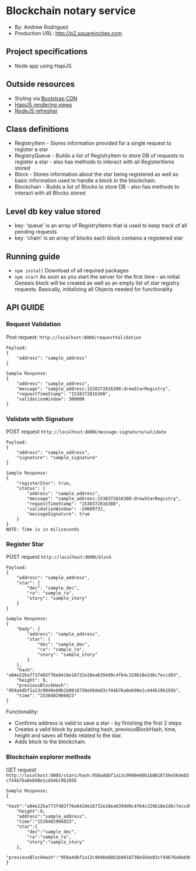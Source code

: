 # Blockchain notary service
+ By: Andrew Rodriguez
+ Production URL: <http://p2.squareinches.com>

## Project specifications
+ Node app using HapiJS

## Outside resources
+ Styling via [Bootstrap CDN](https://www.bootstrapcdn.com)
+ [HapiJS rendering views](https://futurestud.io/tutorials/hapi-how-to-render-views)
+ [NodeJS refresher](https://github.com/remy/nodemon)

## Class definitions
+ RegistryItem -  Stores information provided for a single request to register a star
+ RegistryQueue - Builds a list of RegistryItem to store DB of requests to register a star - also has methods to interact with all RegisterItems stored
+ Block - Stores information about the star being registered as well as basic information used to handle a block in the blockchain.
+ Blockchain - Builds a list of Blocks to store DB - also has methods to interact with all Blocks stored

## Level db key value stored
+ key: 'queue' is an array of RegistryItems that is used to keep track of all pending requests
+ key: 'chain' is an array of blocks each block contains a registered star

## Running guide
+ `npm install`
Download of all required packages
+ `npm start`
As soon as you start the server for the first time - an initial Genesis block will be created as well as an empty list of star registry requests. Basically, initializing all Objects needed for functionality.

## API GUIDE
### Request Validation
Post request: `http://localhost:8000/requestValidation`
```
Payload: 
{
    "address": "sample_address" 
}
```
```
Sample Response:
{
    "address": "sample_address",
    "message": "sample_address:1538372816308:drewStarRegistry",
    "requestTimeStamp": "1538372816308",
    "validationWindow": 300000
}
```

### Validate with Signature
POST request `http://localhost:8000/message-signature/validate`
```
Payload: 
{
    "address": "sample_address",
    "signature": "sample_signature"
}
```
```
Sample Response:
{
    "registerStar": true,
    "status": {
        "address": "sample_address",
        "message": "sample_address:1538372816308:drewStarRegistry",
        "requestTimeStamp": "1538372816308",
        "validationWindow": -29689731,
        "messageSignature": true
    }
}
NOTE: Time is in miliseconds
```

### Register Star
POST request `http://localhost:8000/block` 
```
Payload:
{
	"address": "sample_address",
	"star": {
		"dec": "sample_dec",
		"ra": "sample_ra",
		"story": "sample_story"
	}
}
```
```
Sample Response:
{
    "body": {
        "address": "sample_address",
        "star": {
            "dec": "sample_dec",
            "ra": "sample_ra",
            "story": "sample_story"
        }
    },
    "hash": "a04e22ba773f402f76e8410e16732e28ea6394d9c4f64c329b18e2d6c7eccd93",
    "height": 9,
    "previousBlockHash": "958a4dbf1a13c9040e60b1b8018736e56de83cf44b76a0eb98e1cd44b19b195b",
    "time": "1538402966023"
}
```
Functionality:
+ Confirms address is valid to save a star - by finishing the first 2 steps
+ Creates a valid block by populating hash, previousBlockHash, time, height and saves all fields related to the star.
+ Adds block to the blockchain.

### Blockchain explorer methods
GET request `http://localhost:8005/stars/hash:958a4dbf1a13c9040e60b1b8018736e56de83cf44b76a0eb98e1cd44b19b195b`
```
Sample Response:
{
    "hash":"a04e22ba773f402f76e8410e16732e28ea6394d9c4f64c329b18e2d6c7eccd93",
    "height":9,
    "address":"sample_address",
    "time":"1538402966023",
    "star":{
        "dec":"sample_dec",
        "ra":"sample_ra",
        "story":"sample_story"
    },
    "previousBlockHash":"958a4dbf1a13c9040e60b1b8018736e56de83cf44b76a0eb98e1cd44b19b195b"
}
```
